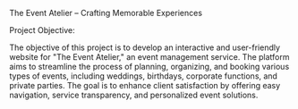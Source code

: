 The Event Atelier – Crafting Memorable Experiences

Project Objective:

The objective of this project is to develop an interactive and user-friendly website for "The Event Atelier,"
an event management service. The platform aims to streamline the process of planning, organizing, and booking various types of events, 
including weddings, birthdays, corporate functions, and private parties. The goal is to enhance client satisfaction by offering easy navigation,
service transparency, and personalized event solutions.
